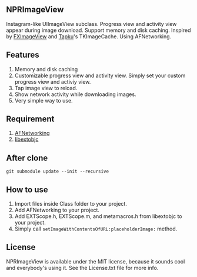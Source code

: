 ## NPRImageView

Instagram-like UIImageView subclass. Progress view and activity view appear during image download. Support memory and disk caching. Inspired by [FXImageView](https://github.com/nicklockwood/FXImageView) and [Tapku](https://github.com/devinross/tapkulibrary)'s TKImageCache. Using AFNetworking.

## Features

1. Memory and disk caching
2. Customizable progress view and activity view. Simply set your custom progress view and activiy view.
3. Tap image view to reload.
4. Show network activity while downloading images.
4. Very simple way to use.

## Requirement

1. [AFNetworking](https://github.com/AFNetworking/AFNetworking)
2. [libextobjc](https://github.com/jspahrsummers/libextobjc)

## After clone

    git submodule update --init --recursive

## How to use

1. Import files inside Class folder to your project.
2. Add AFNetworking to your project.
3. Add EXTScope.h, EXTScope.m, and metamacros.h from libextobjc to your project.
4. Simply call `setImageWithContentsOfURL:placeholderImage:` method.

## License
NPRImageView is available under the MIT license, because it sounds cool and everybody's using it. See the License.txt file for more info.